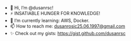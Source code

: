 - 👋 Hi, I’m @dusanrsc!
- ⚡ INSATIABLE HUNGER FOR KNOWLEDGE!
- 🌱 I’m currently learning: AWS, Docker.
- 📫 How to reach me: dusanrosic25.06.1997@gmail.com
- ✨ Check out my gists: https://gist.github.com/dusanrsc
